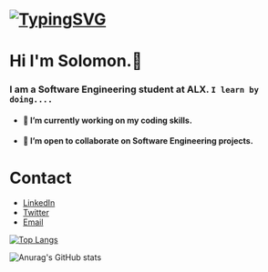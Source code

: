 # [![TypingSVG](https://readme-typing-svg.demolab.com?lines=Hey!+You+Are+Welcome+To+My+Profile;My+Name+Is+Solomon+Kassa;I+Am+Passionate+About+Coding;I+Learn+By+Doing)](https://git.io/typing-svg)
# Hi I'm Solomon.👋

### I am a Software Engineering student at ALX. `I learn by doing....`

- #### 🔭 I’m currently working on my coding skills.
- #### 👯 I’m open to collaborate on Software Engineering projects.

# Contact 
* [LinkedIn](https://www.linkedin.com/in/solomonmulu/)
* [Twitter](https://twitter.com/solomonmulu)
* [Email](mailto:solomonmulu000@gmail.com)

[![Top Langs](https://github-readme-stats.vercel.app/api/top-langs/?username=solomonmulu&layout=compact)](https://github.com/solomonmulu/github-readme-stats)


![Anurag's GitHub stats](https://github-readme-stats.vercel.app/api?username=solomonmulu&show_icons=true&theme=radical)




